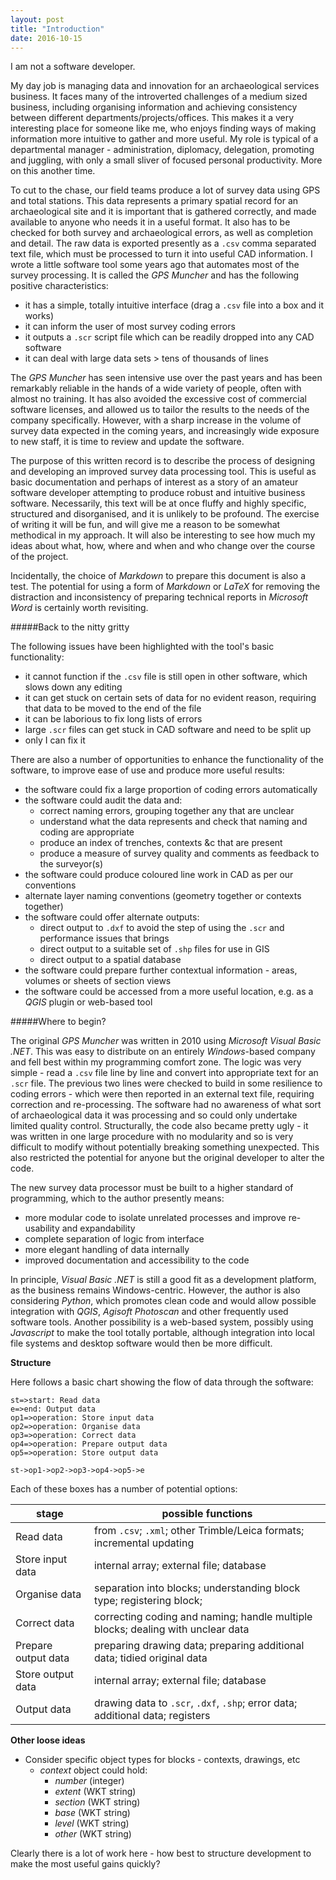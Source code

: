 ```yaml
---
layout: post
title: "Introduction"
date: 2016-10-15
---
```


I am not a software developer. 

My day job is managing data and innovation for an archaeological services business. It faces many of the introverted challenges of a medium sized business, including organising information and achieving consistency between different departments/projects/offices. This makes it a very interesting place for someone like me, who enjoys finding ways of making information more intuitive to gather and more useful. My role is typical of a departmental manager - administration, diplomacy, delegation, promoting and juggling, with only a small sliver of focused personal productivity. More on this another time.


To cut to the chase, our field teams produce a lot of survey data using GPS and total stations. This data represents a primary spatial record for an archaeological site and it is important that is gathered correctly, and made available to anyone who needs it in a useful format. It also has to be checked for both survey and archaeological errors, as well as completion and detail. The raw data is exported presently as a `.csv` comma separated text file, which must be processed to turn it into useful CAD information. I wrote a little software tool some years ago that automates most of the survey processing. It is called the *GPS Muncher* and has the following positive characteristics:

* it has a simple, totally intuitive interface (drag a `.csv` file into a box and it works)
* it can inform the user of most survey coding errors
* it outputs a `.scr` script file which can be readily dropped into any CAD software
* it can deal with large data sets > tens of thousands of lines

The *GPS Muncher* has seen intensive use over the past years and has been remarkably reliable in the hands of a wide variety of people, often with almost no training. It has also avoided the excessive cost of commercial software licenses, and allowed us to tailor the results to the needs of the company specifically. However, with a sharp increase in the volume of survey data expected in the coming years, and increasingly wide exposure to new staff, it is time to review and update the software. 

The purpose of this written record is to describe the process of designing and developing an improved survey data processing tool. This is useful as basic documentation and perhaps of interest as a story of an amateur software developer attempting to produce robust and intuitive business software. Necessarily, this text will be at once fluffy and highly specific, structured and disorganised, and it is unlikely to be profound. The exercise of writing it will be fun, and will give me a reason to be somewhat methodical in my approach. It will also be interesting to see how much my ideas about what, how, where and when and who change over the course of the project.

Incidentally, the choice of *Markdown*  to prepare this document is also a test. The potential for using a form of *Markdown* or *LaTeX* for removing the distraction and inconsistency of preparing technical reports in *Microsoft Word* is certainly worth revisiting.

#####Back to the nitty gritty

The following issues have been highlighted with the tool's basic functionality:

* it cannot function if the `.csv` file is still open in other software, which slows down any editing
* it can get stuck on certain sets of data for no evident reason, requiring that data to be moved to the end of the file
* it can be laborious to fix long lists of errors
* large `.scr` files can get stuck in CAD software and need to be split up
* only I can fix it 

There are also a number of opportunities to enhance the functionality of the software, to improve ease of use and produce more useful results:

* the software could fix a large proportion of coding errors automatically
* the software could audit the data and:
	* correct naming errors, grouping together any that are unclear
	* understand what the data represents and check that naming and coding are appropriate
	* produce an index of trenches, contexts &c that are present
	* produce a measure of survey quality and comments as feedback to the surveyor(s)
* the software could produce coloured line work in CAD as per our conventions
* alternate layer naming conventions (geometry together or contexts together)
* the software could offer alternate outputs:
	* direct output to `.dxf` to avoid the step of using the `.scr` and performance issues that brings
	* direct output to a suitable set of `.shp` files for use in GIS
	* direct output to a spatial database
* the software could prepare further contextual information - areas, volumes or sheets of section views
* the software could be accessed from a more useful location, e.g. as a *QGIS* plugin or web-based tool

#####Where to begin?

The original *GPS Muncher* was written in 2010 using *Microsoft Visual Basic .NET*. This was easy to distribute on an entirely *Windows*-based company and fell best within my programming comfort zone. The logic was very simple - read a `.csv` file line by line and convert into appropriate text for an `.scr` file. The previous two lines were checked to build in some resilience to coding errors - which were then reported in an external text file, requiring correction and re-processing. The software had no awareness of what sort of archaeological data it was processing and so could only undertake limited quality control. Structurally, the code also became pretty ugly - it was written in one large procedure with no modularity and so is very difficult to modify without potentially breaking something unexpected. This also restricted the potential for anyone but the original developer to alter the code.

The new survey data processor must be built to a higher standard of programming, which to the author presently means:

* more modular code to isolate unrelated processes and improve re-usability and expandability
* complete separation of logic from interface
* more elegant handling of data internally 
* improved documentation and accessibility to the code

In principle, *Visual Basic .NET* is still a good fit as a development platform, as the business remains Windows-centric. However, the author is also considering *Python*, which promotes clean code and would allow possible integration with *QGIS*, *Agisoft Photoscan* and other frequently used software tools. Another possibility is a web-based system, possibly using *Javascript* to make the tool totally portable, although integration into local file systems and desktop software would then be more difficult.


**Structure**

Here follows a basic chart showing the flow of data through the software:

```flow
st=>start: Read data
e=>end: Output data
op1=>operation: Store input data
op2=>operation: Organise data
op3=>operation: Correct data
op4=>operation: Prepare output data
op5=>operation: Store output data

st->op1->op2->op3->op4->op5->e
```

Each of these boxes has a number of potential options:

stage     						| possible functions
------------------------	| ---
Read data  					| from `.csv`; `.xml`; other Trimble/Leica formats; incremental updating
Store input data  			| internal array; external file; database
Organise data      		| separation into blocks; understanding block type; registering block;
Correct data					| correcting coding and naming; handle multiple blocks; dealing with unclear data
Prepare output data		| preparing drawing data; preparing additional data; tidied original data
Store output data 		| internal array; external file; database
Output data					| drawing data to `.scr`, `.dxf`, `.shp`; error data; additional data; registers

**Other loose ideas**

* Consider specific object types for blocks - contexts, drawings, etc
	* *context* object could hold: 
		* *number* (integer)
		* *extent* (WKT string) 
		* *section* (WKT string)
		* *base* (WKT string)
		* *level* (WKT string)
		* *other* (WKT string)

Clearly there is a lot of work here - how best to structure development to make the most useful gains quickly?
